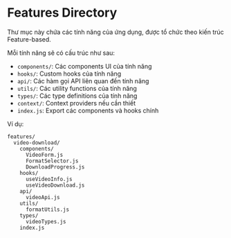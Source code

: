 # Features Directory

Thư mục này chứa các tính năng của ứng dụng, được tổ chức theo kiến trúc Feature-based.

Mỗi tính năng sẽ có cấu trúc như sau:
- `components/`: Các components UI của tính năng
- `hooks/`: Custom hooks của tính năng
- `api/`: Các hàm gọi API liên quan đến tính năng
- `utils/`: Các utility functions của tính năng
- `types/`: Các type definitions của tính năng
- `context/`: Context providers nếu cần thiết
- `index.js`: Export các components và hooks chính

Ví dụ:
```
features/
  video-download/
    components/
      VideoForm.js
      FormatSelector.js
      DownloadProgress.js
    hooks/
      useVideoInfo.js
      useVideoDownload.js
    api/
      videoApi.js
    utils/
      formatUtils.js
    types/
      videoTypes.js
    index.js